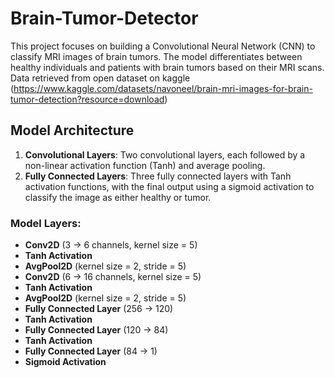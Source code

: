 # Brain-Tumor-Detector
This project focuses on building a Convolutional Neural Network (CNN) to classify MRI images of brain tumors. The model differentiates between healthy individuals and patients with brain tumors based on their MRI scans. Data retrieved from open dataset on kaggle (https://www.kaggle.com/datasets/navoneel/brain-mri-images-for-brain-tumor-detection?resource=download)

## Model Architecture
1. **Convolutional Layers**: Two convolutional layers, each followed by a non-linear activation function (Tanh) and average pooling.
2. **Fully Connected Layers**: Three fully connected layers with Tanh activation functions, with the final output using a sigmoid activation to classify the image as either healthy or tumor.

### Model Layers:
- **Conv2D** (3 → 6 channels, kernel size = 5)
- **Tanh Activation**
- **AvgPool2D** (kernel size = 2, stride = 5)
- **Conv2D** (6 → 16 channels, kernel size = 5)
- **Tanh Activation**
- **AvgPool2D** (kernel size = 2, stride = 5)
- **Fully Connected Layer** (256 → 120)
- **Tanh Activation**
- **Fully Connected Layer** (120 → 84)
- **Tanh Activation**
- **Fully Connected Layer** (84 → 1)
- **Sigmoid Activation**
